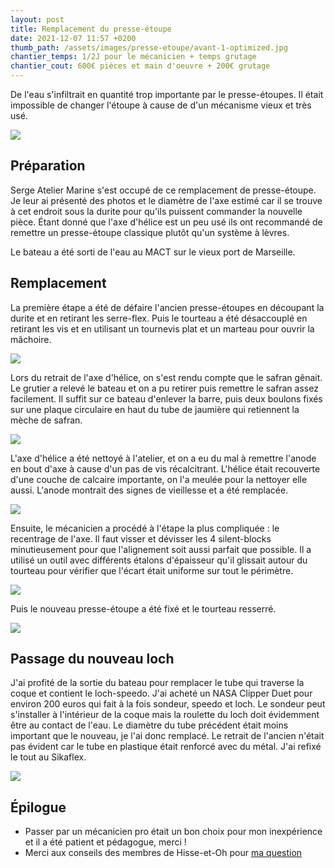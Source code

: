 ```yaml
---
layout: post
title: Remplacement du presse-étoupe
date: 2021-12-07 11:57 +0200
thumb_path: /assets/images/presse-etoupe/avant-1-optimized.jpg
chantier_temps: 1/2J pour le mécanicien + temps grutage
chantier_cout: 600€ pièces et main d'oeuvre + 200€ grutage
---
```


De l'eau s'infiltrait en quantité trop importante par le presse-étoupes. Il était impossible de changer l'étoupe à cause de d'un mécanisme vieux et très usé.

![](/assets/images/presse-etoupe/avant-1-optimized.jpg)

## Préparation

Serge Atelier Marine s'est occupé de ce remplacement de presse-étoupe. Je leur ai présenté des photos et le diamètre de l'axe estimé car il se trouve à cet endroit sous la durite pour qu'ils puissent commander la nouvelle pièce. Étant donné que l'axe d'hélice est un peu usé ils ont recommandé de remettre un presse-étoupe classique plutôt qu'un système à lèvres.

Le bateau a été sorti de l'eau au MACT sur le vieux port de Marseille.

## Remplacement

La première étape a été de défaire l'ancien presse-étoupes en découpant la durite et en retirant les serre-flex. Puis le tourteau a été désaccouplé en retirant les vis et en utilisant un tournevis plat et un marteau pour ouvrir la mâchoire.

![](/assets/images/presse-etoupe/libre-optimized.jpg)

Lors du retrait de l'axe d'hélice, on s'est rendu compte que le safran gênait. Le grutier a relevé le bateau et on a pu retirer puis remettre le safran assez facilement. Il suffit sur ce bateau d'enlever la barre, puis deux boulons fixés sur une plaque circulaire en haut du tube de jaumière qui retiennent la mèche de safran.

![](/assets/images/presse-etoupe/safran-optimized.jpg)

L'axe d'hélice a été nettoyé à l'atelier, et on a eu du mal à remettre l'anode en bout d'axe à cause d'un pas de vis récalcitrant. L'hélice était recouverte d'une couche de calcaire importante, on l'a meulée pour la nettoyer elle aussi. L'anode montrait des signes de vieillesse et a été remplacée.

![](/assets/images/presse-etoupe/helice-optimized.jpg)

Ensuite, le mécanicien a procédé à l'étape la plus compliquée : le recentrage de l'axe. Il faut visser et dévisser les 4 silent-blocks minutieusement pour que l'alignement soit aussi parfait que possible. Il a utilisé un outil avec différents étalons d'épaisseur qu'il glissait autour du tourteau pour vérifier que l'écart était uniforme sur tout le périmètre.

![](/assets/images/presse-etoupe/silent-blocks-optimized.jpg)

Puis le nouveau presse-étoupe a été fixé et le tourteau resserré.

![](/assets/images/presse-etoupe/fini-optimized.jpg)


## Passage du nouveau loch

J'ai profité de la sortie du bateau pour remplacer le tube qui traverse la coque et contient le loch-speedo. J'ai acheté un NASA Clipper Duet pour environ 200 euros qui fait à la fois sondeur, speedo et loch. Le sondeur peut s'installer à l'intérieur de la coque mais la roulette du loch doit évidemment être au contact de l'eau. Le diamètre du tube précédent était moins important que le nouveau, je l'ai donc remplacé. Le retrait de l'ancien n'était pas évident car le tube en plastique était renforcé avec du métal. J'ai refixé le tout au Sikaflex.

![](/assets/images/presse-etoupe/loch-optimized.jpg)

## Épilogue

- Passer par un mécanicien pro était un bon choix pour mon inexpérience et il a été patient et pédagogue, merci !
- Merci aux conseils des membres de Hisse-et-Oh pour [ma question](https://www.hisse-et-oh.com/sailing/presse-etoupe-exotique-sur-dufour-1800#613e3d6b040dbf640658e89b)
